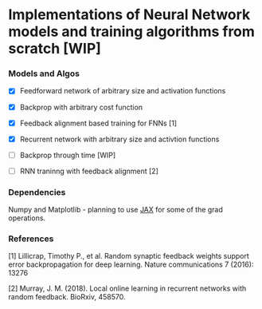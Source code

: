 # Implementations of Neural Network models and training algorithms from scratch [WIP]

### Models and Algos
- [X] Feedforward network of arbitrary size and activation functions

- [X] Backprop with arbitrary cost function

- [X] Feedback alignment based training for FNNs [1]

- [X] Recurrent network with arbitrary size and activtion functions

- [ ] Backprop through time [WIP]

- [ ] RNN traninng with feedback alignment [2]

### Dependencies
Numpy and Matplotlib - planning to use [JAX](https://github.com/google/jax) for some of the grad operations.

### References
[1] Lillicrap, Timothy P., et al. Random synaptic feedback weights support error backpropagation for deep learning. Nature communications 7 (2016): 13276

[2] Murray, J. M. (2018). Local online learning in recurrent networks with random feedback. BioRxiv, 458570.

<!-- ## Feed-forward neural network (FNN - neuralNets/fnn.py/FNN)

#### Create object of FNN with __init__ as follows

        def __init__(self, units_per_layer, learning_rate=0.01, activation='sigmoid', cost='MSE',d_cost=None)

ARGS

**units_per_layer:** (list, len>=2) Number of neurons in each layer including input, hidden and output

**learning_rate:** (float) learning_rate to update the weights and biases of the networks

**activation:** (str or list of strs with len=len(units_per_layer)) Activation for each layer, choose from ['sigmoid', 'tanh', 'relu'], default = sigmoid

**cost:** (str or lambda) Choose the cost function to use, currently only 'MSE'. Alternatively provide lambda that takes two args, desired_outputs and actual_outputs in that order

**d_cost:** (lambda) If cost is a lambda, provide another lambda that also takes same two args to estimate the derivative of cost function with respect to output


#### Train
Call training_step several times with inputs and desired outputs - for example

        nn = FNN([2,3,2,2],activation='tanh')
        inputs = [[-1,-1],[-1,1],[1,-1],[1,1]]
        outputs = [[-1,-1],[1,1],[1,1],[1,-1]] # 2 outputs - OR and XOR logic gates
        errs = []
        for _ in range(10000):
            error = nn.training_step(inputs, outputs)
            errs.append(error[1])

-->
